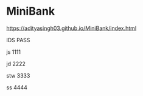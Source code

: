 # MiniBank

https://adityasingh03.github.io/MiniBank/index.html

IDS PASS

js  1111

jd  2222

stw 3333

ss  4444
